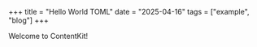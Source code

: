 +++
title = "Hello World TOML"
date = "2025-04-16"
tags = ["example", "blog"]
+++

Welcome to ContentKit!
